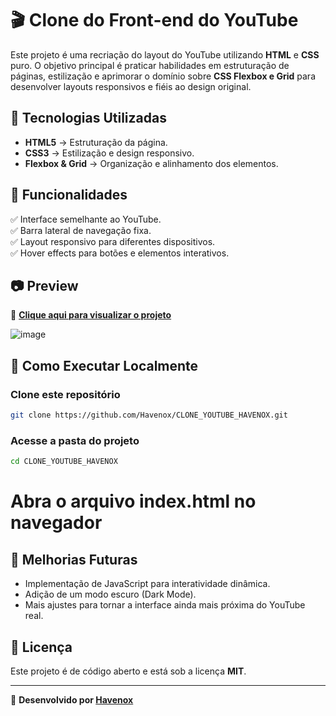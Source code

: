 # 🎬 Clone do Front-end do YouTube

Este projeto é uma recriação do layout do YouTube utilizando **HTML** e **CSS** puro. O objetivo principal é praticar habilidades em estruturação de páginas, estilização e aprimorar o domínio sobre **CSS Flexbox e Grid** para desenvolver layouts responsivos e fiéis ao design original.

## 🚀 Tecnologias Utilizadas

- **HTML5** → Estruturação da página.
- **CSS3** → Estilização e design responsivo.
- **Flexbox & Grid** → Organização e alinhamento dos elementos.

## 📌 Funcionalidades

✅ Interface semelhante ao YouTube.<br>
✅ Barra lateral de navegação fixa.<br>
✅ Layout responsivo para diferentes dispositivos.<br>
✅ Hover effects para botões e elementos interativos.<br>

## 📷 Preview

📌 **[Clique aqui para visualizar o projeto](#)**

![image](https://github.com/user-attachments/assets/21010bc8-5c6c-4d3c-94b1-ba1e818cdf07)

## 📂 Como Executar Localmente


### Clone este repositório
```bash
git clone https://github.com/Havenox/CLONE_YOUTUBE_HAVENOX.git
```
### Acesse a pasta do projeto
```bash
cd CLONE_YOUTUBE_HAVENOX
```
# Abra o arquivo index.html no navegador


## 🎯 Melhorias Futuras
- Implementação de JavaScript para interatividade dinâmica.
- Adição de um modo escuro (Dark Mode).
- Mais ajustes para tornar a interface ainda mais próxima do YouTube real.

## 📜 Licença

Este projeto é de código aberto e está sob a licença **MIT**.

---

🚀 **Desenvolvido por [Havenox](https://github.com/Havenox)**
